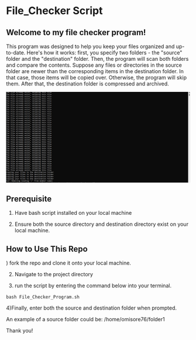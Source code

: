# File_Checker Script

## Welcome to my file checker program!

This program was designed to help you keep your files organized and up-to-date. Here's how it works: first, you specify two folders - the "source" folder and the "destination" folder. Then, the program will scan both folders and compare the contents. Suppose any files or directories in the source folder are newer than the corresponding items in the destination folder. In that case, those items will be copied over. Otherwise, the program will skip them.
After that, the destination folder is compressed and archived. 

![app!](Images/image_001.png)

## Prerequisite
1) Have bash script installed on your local machine

2) Ensure both the source directory and destination directory exist on your local machine.

## How to Use This Repo

) fork the repo and clone it onto your local machine. 

2) Navigate to the project directory

3) run the script by entering the command below into your terminal. 
```
bash File_Checker_Program.sh
```
4)Finally, enter both the source and destination folder when prompted. 

An example of a source folder could be: /home/omisore76/folder1


Thank you!


